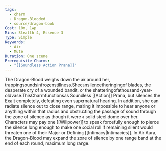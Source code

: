 ```yaml
---
tags:
  - charm
  - Dragon-Blooded
  - source/dragon-book
Cost: 10m, 1wp
Mins: Stealth 4, Essence 3
Type: Simple
Keywords:
  - Air
  - Mute
Duration: One scene
Prerequisite Charms:
  - "[[Soundless Action Prana]]"
---
```

The Dragon-Blood weighs down the air around her, trappingsoundsinfrozenstillness.Shecansilencetheringingof blades, the desperate cry of a wounded bandit, or the shatteringofathousand-year-oldvase.ThisCharmfunctionsas Soundless [[Action]] Prana, but silences the Exalt completely, defeating even supernatural hearing. In addition, she can radiate silence out to close range, making it impossible to hear anyone or anything within that radius and obstructing the passage of sound through the zone of silence as though it were a solid steel dome over her. Characters may pay one [[Willpower]] to speak forcefully enough to pierce the silence long enough to make one social roll if remaining silent would threaten one of their Major or Defining [[Intimacy|Intimacies]]. In Air Aura, the Dragon-Blood may expand the zone of silence by one range band at the end of each round, maximum long range.